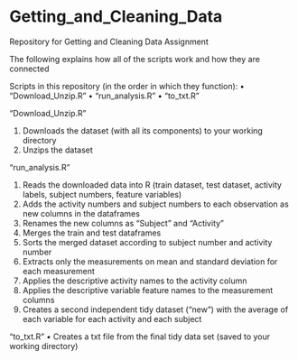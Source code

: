 # Getting_and_Cleaning_Data
Repository for Getting and Cleaning Data Assignment

The following explains how all of the scripts work and how they are connected

Scripts in this repository (in the order in which they function):
•	“Download_Unzip.R”
•	“run_analysis.R”
•	“to_txt.R”

“Download_Unzip.R”
1.	Downloads the dataset (with all its components) to your working directory
2.	Unzips the dataset

“run_analysis.R”
1.	Reads the downloaded data into R (train dataset, test dataset, activity labels, subject numbers, feature variables)
2.	Adds the activity numbers and subject numbers to each observation as new columns  in the dataframes
3.	Renames the new columns as “Subject” and “Activity”
4.	Merges the train and test dataframes
5.	Sorts the merged dataset according to subject number and activity number
6.	Extracts only the measurements on mean and standard deviation for each measurement
7.	Applies the descriptive activity names to the activity column
8.	Applies the descriptive variable feature names  to the measurement columns
9.	Creates a second independent tidy dataset (“new”) with the average of each variable for each activity and each subject

“to_txt.R”
•	Creates a txt file from the final tidy data set (saved to your working directory)


